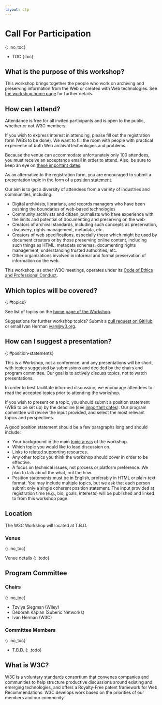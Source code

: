 ```yaml
---
layout: cfp
---
```


# Call For Participation
{: .no_toc}

* TOC
{:toc}

## What is the purpose of this workshop?

This workshop brings together the people who work on archiving and preserving information from the Web or created with Web technologies. See [the workshop home page](./index.html) for further details.

## How can I attend?

Attendance is free for all invited participants and is open to the public, whether or not W3C members.

If you wish to express interest in attending, please fill out the registration form (<span class="todo">WBS to be done</span>). We want to fill the room with people with practical experience of both Web archival technologies and problems.

Because the venue can accommodate unfortunately only <span class="todo">100</span> attendees, you must receive an acceptance email in order to attend. Also, be sure to keep an eye on [these important dates](#dates).

As an alternative to the registration form, you are encouraged to submit a presentation topic in the form of a [position statement](#position-statements).

Our aim is to get a diversity of attendees from a variety of industries and communities, including:

* Digital archivists, librarians, and records managers who have been pushing the boundaries of web-based technologies
* Community archivists and citizen journalists who have experience with the limits and potential of documenting and preserving on the web
* Creators of archival standards, including such concepts as preservation, discovery, rights management, metadata, etc.
* Creators of web specifications, especially those which might be used by document creators or by those preserving online content, including such things as HTML, metadata schemas, documenting rights management, understanding trusted authorities, etc.
* Other organizations involved in informal and formal preservation of information on the web.


This workshop, as other W3C meetings, operates under its [Code of Ethics and Professional Conduct](https://www.w3.org/Consortium/cepc/).

## Which topics will be covered?
{: #topics}

See list of topics on the [home page of the Workshop](./index.html#topics).

Suggestions for further workshop topics? Submit a [pull request on GitHub](https://github.com/w3c/archival-workshop) or email Ivan Herman <ivan@w3.org>.

## How can I suggest a presentation?
{: #position-statements}

This is a Workshop, not a conference, and any presentations will be short, with topics suggested by submissions and decided by the chairs and program committee. Our goal is to actively discuss topics, not to watch presentations.

In order to best facilitate informed discussion, we encourage attendees to read the accepted topics prior to attending the workshop.

If you wish to present on a topic, you should submit a position statement (<span class="todo">WBS to be set up</span>) by the deadline (see [important dates](#dates)). Our program committee will review the input provided, and select the most relevant topics and perspectives.

A good position statement should be a few paragraphs long and should include:

* Your background in the main [topic areas](#topics) of the workshop.
* Which topic you would like to lead discussion on.
* Links to related supporting resources.
* Any other topics you think the workshop should cover in order to be effective.
* A focus on technical issues, not process or platform preference. We plan to talk about the what, not the how.
* Position statements must be in English, preferably in HTML or plain-text format. You may include multiple topics, but we ask that each person submit only a single coherent position statement. The input provided at registration time (e.g., bio, goals, interests) will be published and linked to from this workshop page.

## Location

The W3C Workshop will located at <span class="todo">T.B.D.</span>

### Venue
{: .no_toc}

Venue details
{: .todo}

## Program Committee

### Chairs
{: .no_toc}

* Tzviya Siegman (Wiley)
* Deborah Kaplan (Suberic Networks)
* Ivan Herman (W3C)

### Committee Members
{: .no_toc}

* T.B.D.
{: .todo}

## What is W3C?

W3C is a voluntary standards consortium that convenes companies and communities to help structure productive discussions around existing and emerging technologies, and offers a Royalty-Free patent framework for Web Recommendations. W3C develops work based on the priorities of our members and our community.
